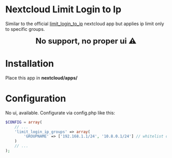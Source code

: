 # Nextcloud Limit Login to Ip

Similar to the official [limit_login_to_ip](https://github.com/nextcloud/limit_login_to_ip) nextcloud app  but applies ip limit only to specific groups. 

<div style="text-align: center; font-size: 24px; font-weight: bold;"> No support, no proper ui ⚠️ </div>

# Installation

Place this app in **nextcloud/apps/**

# Configuration

No ui, available. Configurate via config.php like this:

```php
$CONFIG = array(
    // ...
    'limit_login_ip_groups' => array(
        'GROUPNAME' => ['192.168.1.1/24', '10.8.0.1/24'] // whitelist of allowed ip ranges for GROUPNAME
    )
    // ...
);

```
